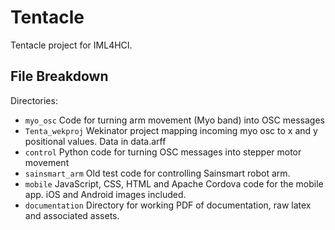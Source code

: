 # Tentacle

Tentacle project for IML4HCI.

## File Breakdown

Directories:
- `myo_osc` Code for turning arm movement (Myo band) into OSC messages
- `Tenta_wekproj`  Wekinator project mapping incoming myo osc to x and y positional values. Data in data.arff
- `control` Python code for turning OSC messages into stepper motor movement 
- `sainsmart_arm` Old test code for controlling Sainsmart robot arm.
- `mobile` JavaScript, CSS, HTML and Apache Cordova code for the mobile app. iOS and Android images included.
- `documentation` Directory for working PDF of documentation, raw latex and associated assets. 

